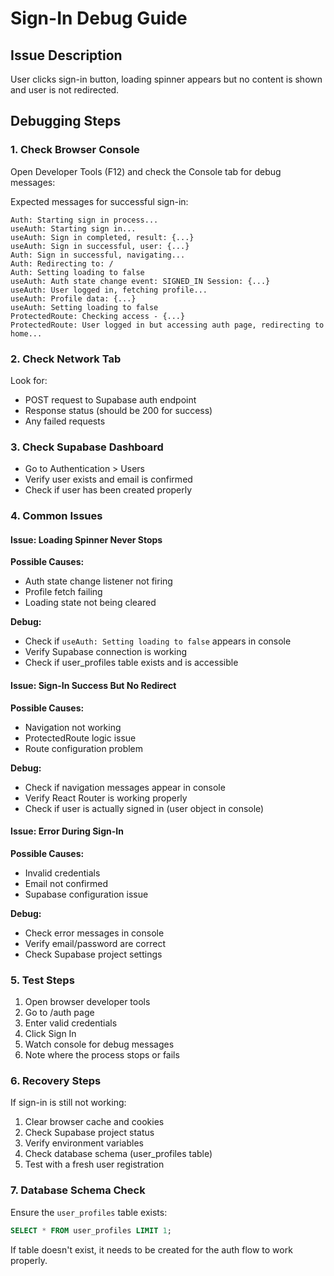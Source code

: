 # Sign-In Debug Guide

## Issue Description
User clicks sign-in button, loading spinner appears but no content is shown and user is not redirected.

## Debugging Steps

### 1. Check Browser Console
Open Developer Tools (F12) and check the Console tab for debug messages:

Expected messages for successful sign-in:
```
Auth: Starting sign in process...
useAuth: Starting sign in...
useAuth: Sign in completed, result: {...}
useAuth: Sign in successful, user: {...}
Auth: Sign in successful, navigating...
Auth: Redirecting to: /
Auth: Setting loading to false
useAuth: Auth state change event: SIGNED_IN Session: {...}
useAuth: User logged in, fetching profile...
useAuth: Profile data: {...}
useAuth: Setting loading to false
ProtectedRoute: Checking access - {...}
ProtectedRoute: User logged in but accessing auth page, redirecting to home...
```

### 2. Check Network Tab
Look for:
- POST request to Supabase auth endpoint
- Response status (should be 200 for success)
- Any failed requests

### 3. Check Supabase Dashboard
- Go to Authentication > Users
- Verify user exists and email is confirmed
- Check if user has been created properly

### 4. Common Issues

#### Issue: Loading Spinner Never Stops
**Possible Causes:**
- Auth state change listener not firing
- Profile fetch failing
- Loading state not being cleared

**Debug:**
- Check if `useAuth: Setting loading to false` appears in console
- Verify Supabase connection is working
- Check if user_profiles table exists and is accessible

#### Issue: Sign-In Success But No Redirect
**Possible Causes:**
- Navigation not working
- ProtectedRoute logic issue
- Route configuration problem

**Debug:**
- Check if navigation messages appear in console
- Verify React Router is working properly
- Check if user is actually signed in (user object in console)

#### Issue: Error During Sign-In
**Possible Causes:**
- Invalid credentials
- Email not confirmed
- Supabase configuration issue

**Debug:**
- Check error messages in console
- Verify email/password are correct
- Check Supabase project settings

### 5. Test Steps

1. Open browser developer tools
2. Go to /auth page
3. Enter valid credentials
4. Click Sign In
5. Watch console for debug messages
6. Note where the process stops or fails

### 6. Recovery Steps

If sign-in is still not working:

1. Clear browser cache and cookies
2. Check Supabase project status
3. Verify environment variables
4. Check database schema (user_profiles table)
5. Test with a fresh user registration

### 7. Database Schema Check

Ensure the `user_profiles` table exists:
```sql
SELECT * FROM user_profiles LIMIT 1;
```

If table doesn't exist, it needs to be created for the auth flow to work properly.
